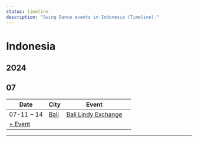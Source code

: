 ```yaml
---
status: timeline
description: "Swing Dance events in Indonesia (Timeline)."
---
```


# Indonesia

## 2024

## 07

| Date | City | Event | |
| --- | --- | --- | --- |
| 07-11 ~ 14 | [Bali](by_city.md#bali) | [Bali Lindy Exchange](bali-lindy-exchange-2024.md) |  |
| [+ Event](https://github.com/swingdance/events/issues/new?assignees=&labels=add+event&projects=&template=02-add_entity.yml&title=Add%20Event%3A%202024%2Fid_ID%20%E2%80%A2%20%3CName%3E&region=id_ID&province=&city=&org_id=&date_starts=2024-07-&date_ends=2024-07-)

---

